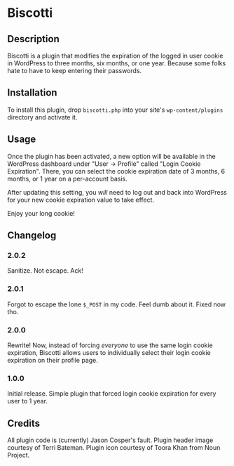 # Biscotti

## Description

Biscotti is a plugin that modifies the expiration of the logged in user cookie in WordPress to three months, six months, or one year. Because some folks hate to have to keep entering their passwords.

## Installation

To install this plugin, drop `biscotti.php` into your site's `wp-content/plugins` directory and activate it.

## Usage

Once the plugin has been activated, a new option will be available in the WordPress dashboard under "User -> Profile" called "Login Cookie Expiration". There, you can select the cookie expiration date of 3 months, 6 months, or 1 year on a per-account basis.

After updating this setting, you *will* need to log out and back into WordPress for your new cookie expiration value to take effect.

Enjoy your long cookie!

## Changelog

### 2.0.2

Sanitize. Not escape. Ack!

### 2.0.1

Forgot to escape the lone `$_POST` in my code. Feel dumb about it. Fixed now tho.

### 2.0.0

Rewrite! Now, instead of forcing *everyone* to use the same login cookie expiration, Biscotti allows users to individually select their login cookie expiration on their profile page.

### 1.0.0

Initial release. Simple plugin that forced login cookie expiration for every user to 1 year.

## Credits

All plugin code is (currently) Jason Cosper's fault.
Plugin header image courtesy of Terri Bateman.
Plugin icon courtesy of Toora Khan from Noun Project.
